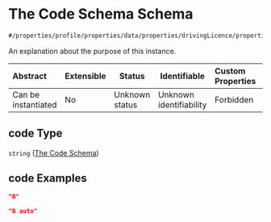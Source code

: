 # The Code Schema Schema

```txt
#/properties/profile/properties/data/properties/drivingLicence/properties/entitlements/items/properties/code#/properties/profile/properties/data/properties/drivingLicence/properties/entitlements/items/properties/code
```

An explanation about the purpose of this instance.


| Abstract            | Extensible | Status         | Identifiable            | Custom Properties | Additional Properties | Access Restrictions | Defined In                                                                                       |
| :------------------ | ---------- | -------------- | ----------------------- | :---------------- | --------------------- | ------------------- | ------------------------------------------------------------------------------------------------ |
| Can be instantiated | No         | Unknown status | Unknown identifiability | Forbidden         | Allowed               | none                | [policy_transaction.schema.json\*](../out/policy_transaction.schema.json "open original schema") |

## code Type

`string` ([The Code Schema](policy_transaction-properties-the-profile-schema-properties-the-data-schema-properties-the-drivinglicence-schema-properties-entitlements-entitlements-properties-the-code-schema.md))

## code Examples

```json
"B"
```

```json
"B auto"
```
